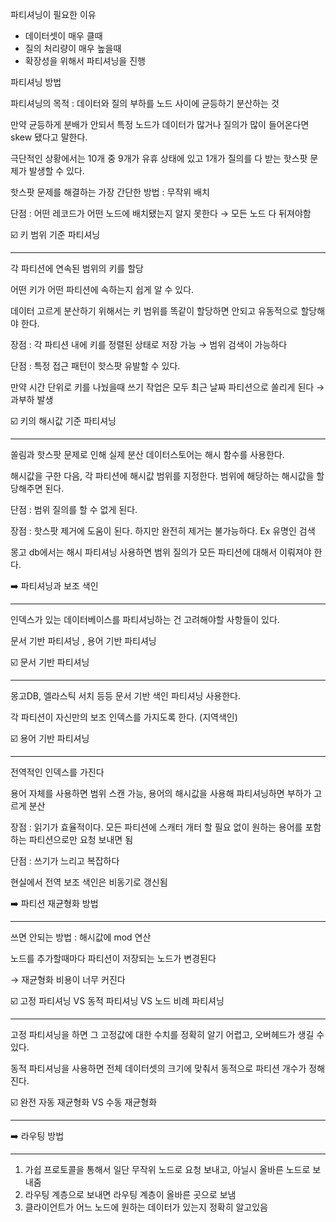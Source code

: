 파티셔닝이 필요한 이유


- 데이터셋이 매우 클때
- 질의 처리량이 매우 높을때
- 확장성을 위해서 파티셔닝을 진행

파티셔닝 방법


파티셔닝의 목적 : 데이터와 질의 부하를 노드 사이에 균등하기 분산하는 것

만약 균등하게 분배가 안되서 특정 노드가 데이터가 많거나 질의가 많이 들어온다면 skew 됐다고 말한다.

극단적인 상황에서는 10개 중 9개가 유휴 상태에 있고 1개가 질의를 다 받는 핫스팟 문제가 발생할 수 있다.

핫스팟 문제를 해결하는 가장 간단한 방법 : 무작위 배치

단점 : 어떤 레코드가 어떤 노드에 배치됐는지 알지 못한다 → 모든 노드 다 뒤져야함

☑️ 키 범위 기준 파티셔닝

---

각 파티션에 연속된 범위의 키를 할당

어떤 키가 어떤 파티션에 속하는지 쉽게 알 수 있다.

데이터 고르게 분산하기 위해서는 키 범위를 똑같이 할당하면 안되고 유동적으로 할당해야 한다.

장점 : 각 파티션 내에 키를 정렬된 상태로 저장 가능 → 범위 검색이 가능하다

단점 : 특정 접근 패턴이 핫스팟 유발할 수 있다.

만약 시간 단위로 키를 나눴을때 쓰기 작업은 모두 최근 날짜 파티션으로 쏠리게 된다 → 과부하 발생

☑️ 키의 해시값 기준 파티셔닝

---

쏠림과 핫스팟 문제로 인해 실제 분산 데이터스토어는 해시 함수를 사용한다.

해시값을 구한 다음, 각 파티션에 해시값 범위를 지정한다. 범위에 해당하는 해시값을 할당해주면 된다.

단점 : 범위 질의를 할 수 없게 된다.

장점 : 핫스팟 제거에 도움이 된다. 하지만 완전히 제거는 불가능하다. Ex 유명인 검색

몽고 db에서는 해시 파티셔닝 사용하면 범위 질의가 모든 파티션에 대해서 이뤄져야 한다.

➡️ 파티셔닝과 보조 색인

---

인덱스가 있는 데이터베이스를 파티셔닝하는 건 고려해야할 사항들이 있다.

문서 기반 파티셔닝 , 용어 기반 파티셔닝

☑️ 문서 기반 파티셔닝

---

몽고DB, 엘라스틱 서치 등등 문서 기반 색인 파티셔닝 사용한다.

각 파티션이 자신만의 보조 인덱스를 가지도록 한다. (지역색인)

☑️ 용어 기반 파티셔닝

---

전역적인 인덱스를 가진다

용어 자체를 사용하면 범위 스캔 가능, 용어의 해시값을 사용해 파티셔닝하면 부하가 고르게 분산

장점 : 읽기가 효율적이다. 모든 파티션에 스캐터 개터 할 필요 없이 원하는 용어를 포함하는 파티션으로만 요청 보내면 됨

단점 : 쓰기가 느리고 복잡하다

현실에서 전역 보조 색인은 비동기로 갱신됨

➡️ 파티션 재균형화 방법

---

쓰면 안되는 방법 : 해시값에 mod 연산

노드를 추가할때마다 파티션이 저장되는 노드가 변경된다

→ 재균형화 비용이 너무 커진다

☑️ 고정 파티셔닝 VS 동적 파티셔닝 VS 노드 비례 파티셔닝

---

고정 파티셔닝을 하면 그 고정값에 대한 수치를 정확히 알기 어렵고, 오버헤드가 생길 수 있다.

동적 파티셔닝을 사용하면 전체 데이터셋의 크기에 맞춰서 동적으로 파티션 개수가 정해진다.

☑️ 완전 자동 재균형화 VS 수동 재균형화

---

➡️ 라우팅 방법

---

1. 가쉽 프로토콜을 통해서 일단 무작위 노드로 요청 보내고, 아닐시 올바른 노드로 보내줌
2. 라우팅 계층으로 보내면 라우팅 계층이 올바른 곳으로 보냄
3. 클라이언트가 어느 노드에 원하는 데이터가 있는지 정확히 알고있음